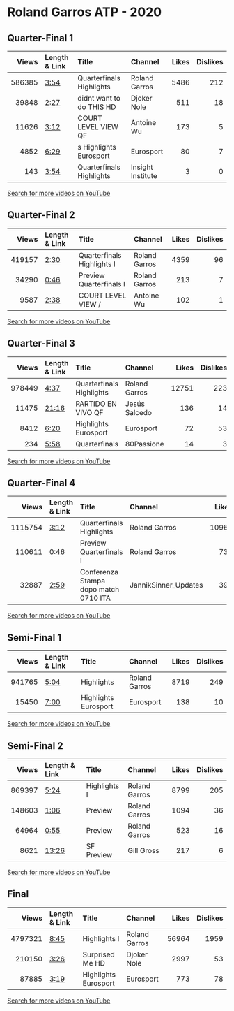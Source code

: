 
# Roland Garros ATP - 2020
    
## Quarter-Final 1
|   Views | Length & Link                                       | Title                       | Channel           |   Likes |   Dislikes |
|--------:|:----------------------------------------------------|:----------------------------|:------------------|--------:|-----------:|
|  586385 | [3:54](https://www.youtube.com/watch?v=caGr915Gjts) | Quarterfinals Highlights    | Roland Garros     |    5486 |        212 |
|   39848 | [2:27](https://www.youtube.com/watch?v=uXxwPYSVdn4) | didnt want to do THIS    HD | Djoker Nole       |     511 |         18 |
|   11626 | [3:12](https://www.youtube.com/watch?v=jljnpQhQ8RY) | COURT LEVEL VIEW       QF   | Antoine Wu        |     173 |          5 |
|    4852 | [6:29](https://www.youtube.com/watch?v=grWmPDgB3SE) | s Highlights  Eurosport     | Eurosport         |      80 |          7 |
|     143 | [3:54](https://www.youtube.com/watch?v=XsD8tismy_k) | Quarterfinals Highlights    | Insight Institute |       3 |          0 |

[Search for more videos on YouTube](https://www.youtube.com/results?search_query=%22roland+garros%22+%22Djokovic%22+%22Busta%22+%222020%22+%22highlights%22)     

## Quarter-Final 2
|   Views | Length & Link                                       | Title                      | Channel       |   Likes |   Dislikes |
|--------:|:----------------------------------------------------|:---------------------------|:--------------|--------:|-----------:|
|  419157 | [2:30](https://www.youtube.com/watch?v=Lli3Yj24dus) | Quarterfinals Highlights I | Roland Garros |    4359 |         96 |
|   34290 | [0:46](https://www.youtube.com/watch?v=T97FNUwWy94) | Preview Quarterfinals I    | Roland Garros |     213 |          7 |
|    9587 | [2:38](https://www.youtube.com/watch?v=kS7JeEsKiz0) | COURT LEVEL VIEW /         | Antoine Wu    |     102 |          1 |

[Search for more videos on YouTube](https://www.youtube.com/results?search_query=%22roland+garros%22+%22Tsitsipas%22+%22Rublev%22+%222020%22+%22highlights%22)     

## Quarter-Final 3
|   Views | Length & Link                                        | Title                    | Channel       |   Likes |   Dislikes |
|--------:|:-----------------------------------------------------|:-------------------------|:--------------|--------:|-----------:|
|  978449 | [4:37](https://www.youtube.com/watch?v=KskgXivn4Lk)  | Quarterfinals Highlights | Roland Garros |   12751 |        223 |
|   11475 | [21:16](https://www.youtube.com/watch?v=-Ymfm0QiI7w) | PARTIDO EN VIVO   QF     | Jesús Salcedo |     136 |         14 |
|    8412 | [6:20](https://www.youtube.com/watch?v=nTb4TiFJX_4)  | Highlights  Eurosport    | Eurosport     |      72 |         53 |
|     234 | [5:58](https://www.youtube.com/watch?v=SdlvYBDqLQ8)  | Quarterfinals            | 80Passione    |      14 |          3 |

[Search for more videos on YouTube](https://www.youtube.com/results?search_query=%22roland+garros%22+%22Schwartzman%22+%22Thiem%22+%222020%22+%22highlights%22)     

## Quarter-Final 4
|   Views | Length & Link                                       | Title                                      | Channel              |   Likes |   Dislikes |
|--------:|:----------------------------------------------------|:-------------------------------------------|:---------------------|--------:|-----------:|
| 1115754 | [3:12](https://www.youtube.com/watch?v=CHEh8jSteEg) | Quarterfinals Highlights                   | Roland Garros        |   10965 |        251 |
|  110611 | [0:46](https://www.youtube.com/watch?v=m-ZinTOsb8o) | Preview Quarterfinals I                    | Roland Garros        |     738 |         27 |
|   32887 | [2:59](https://www.youtube.com/watch?v=7LILq9FYI2Q) | Conferenza Stampa dopo match      0710 ITA | JannikSinner_Updates |     397 |          8 |

[Search for more videos on YouTube](https://www.youtube.com/results?search_query=%22roland+garros%22+%22Nadal%22+%22Sinner%22+%222020%22+%22highlights%22)     

## Semi-Final 1
|   Views | Length & Link                                       | Title                 | Channel       |   Likes |   Dislikes |
|--------:|:----------------------------------------------------|:----------------------|:--------------|--------:|-----------:|
|  941765 | [5:04](https://www.youtube.com/watch?v=4xum-b-Uw6U) | Highlights            | Roland Garros |    8719 |        249 |
|   15450 | [7:00](https://www.youtube.com/watch?v=E4cluzNsUCQ) | Highlights  Eurosport | Eurosport     |     138 |         10 |

[Search for more videos on YouTube](https://www.youtube.com/results?search_query=%22roland+garros%22+%22Djokovic%22+%22Tsitsipas%22+%222020%22+%22highlights%22)     

## Semi-Final 2
|   Views | Length & Link                                        | Title        | Channel       |   Likes |   Dislikes |
|--------:|:-----------------------------------------------------|:-------------|:--------------|--------:|-----------:|
|  869397 | [5:24](https://www.youtube.com/watch?v=i5RLLDTIUF8)  | Highlights I | Roland Garros |    8799 |        205 |
|  148603 | [1:06](https://www.youtube.com/watch?v=fM1jGbPqSoA)  | Preview      | Roland Garros |    1094 |         36 |
|   64964 | [0:55](https://www.youtube.com/watch?v=VQULn0j7cZY)  | Preview      | Roland Garros |     523 |         16 |
|    8621 | [13:26](https://www.youtube.com/watch?v=LMot-jF-Fnw) | SF   Preview | Gill Gross    |     217 |          6 |

[Search for more videos on YouTube](https://www.youtube.com/results?search_query=%22roland+garros%22+%22Nadal%22+%22Schwartzman%22+%222020%22+%22highlights%22)     

## Final
|   Views | Length & Link                                       | Title                 | Channel       |   Likes |   Dislikes |
|--------:|:----------------------------------------------------|:----------------------|:--------------|--------:|-----------:|
| 4797321 | [8:45](https://www.youtube.com/watch?v=gkIsvlZDG-Y) | Highlights I          | Roland Garros |   56964 |       1959 |
|  210150 | [3:26](https://www.youtube.com/watch?v=DnjVKeQXSJA) | Surprised Me    HD    | Djoker Nole   |    2997 |         53 |
|   87885 | [3:19](https://www.youtube.com/watch?v=V1iFaCNtOGY) | Highlights  Eurosport | Eurosport     |     773 |         78 |

[Search for more videos on YouTube](https://www.youtube.com/results?search_query=%22roland+garros%22+%22Nadal%22+%22Djokovic%22+%222020%22+%22highlights%22)     
